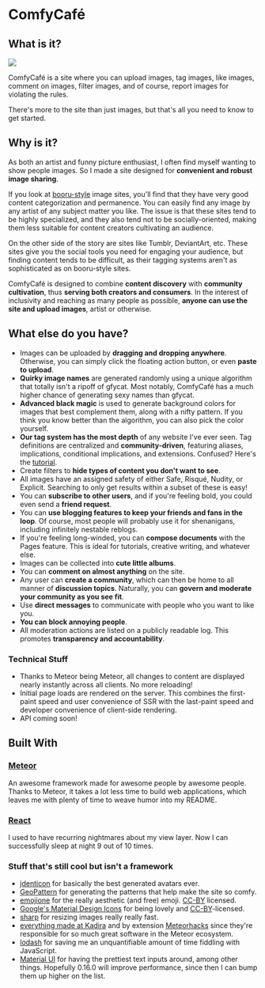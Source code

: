 # ComfyCafé

## What is it?

![](https://teru.sexy/gridfs/media/f9c366a3c50ae47b9379d8c1cc4e95d7.png?cache=2592000)

ComfyCafé is a site where you can upload images, tag images, like images, comment on images, filter images, and of course, report images for violating the rules.

There's more to the site than just images, but that's all you need to know to get started.

## Why is it?

As both an artist and funny picture enthusiast, I often find myself wanting to show people images. So I made a site designed for **convenient and robust image sharing**.

If you look at [booru-style](http://tvtropes.org/pmwiki/pmwiki.php/Main/ImageBooru) image sites, you'll find that they have very good content categorization and permanence. You can easily find any image by any artist of any subject matter you like. The issue is that these sites tend to be highly specialized, and they also tend not to be socially-oriented, making them less suitable for content creators cultivating an audience.

On the other side of the story are sites like Tumblr, DeviantArt, etc. These sites give you the social tools you need for engaging your audience, but finding content tends to be difficult, as their tagging systems aren't as sophisticated as on booru-style sites.

ComfyCafé is designed to combine **content discovery** with **community cultivation**, thus **serving both creators and consumers**. In the interest of inclusivity and reaching as many people as possible, **anyone can use the site and upload images**, artist or otherwise.

## What else do you have?

- Images can be uploaded by **dragging and dropping anywhere**. Otherwise, you can simply click the floating action button, or even **paste to upload**.
- **Quirky image names** are generated randomly using a unique algorithm that totally isn't a ripoff of gfycat. Most notably, ComfyCafé has a much higher chance of generating sexy names than gfycat.
- **Advanced black magic** is used to generate background colors for images that best complement them, along with a nifty pattern. If you think you know better than the algorithm, you can also pick the color yourself.
- **Our tag system has the most depth** of any website I've ever seen. Tag definitions are centralized and **community-driven**, featuring aliases, implications, conditional implications, and extensions. Confused? Here's the [tutorial](todo).
- Create filters to **hide types of content you don't want to see**.
- All images have an assigned safety of either Safe, Risqué, Nudity, or Explicit. Searching to only get results within a subset of these is easy!
- You can **subscribe to other users**, and if you're feeling bold, you could even send a **friend request**.
- You can **use blogging features to keep your friends and fans in the loop**. Of course, most people will probably use it for shenanigans, including infinitely nestable reblogs.
- If you're feeling long-winded, you can **compose documents** with the Pages feature. This is ideal for tutorials, creative writing, and whatever else.
- Images can be collected into **cute little albums**.
- You can **comment on almost anything** on the site.
- Any user can **create a community**, which can then be home to all manner of **discussion topics**. Naturally, you can **govern and moderate your community as you see fit**.
- Use **direct messages** to communicate with people who you want to like you.
- **You can block annoying people**.
- All moderation actions are listed on a publicly readable log. This promotes **transparency and accountability**.

### Technical Stuff

- Thanks to Meteor being Meteor, all changes to content are displayed nearly instantly across all clients. No more reloading!
- Initial page loads are rendered on the server. This combines the first-paint speed and user convenience of SSR with the last-paint speed and developer convenience of client-side rendering.
- API coming soon!

## Built With

### [Meteor](https://www.meteor.com/)
An awesome framework made for awesome people by awesome people. Thanks to Meteor, it takes a lot less time to build web applications, which leaves me with plenty of time to weave humor into my README.

### [React](https://facebook.github.io/react/)
I used to have recurring nightmares about my view layer. Now I can successfully sleep at night 9 out of 10 times.

### Stuff that's still cool but isn't a framework
- [jdenticon](https://jdenticon.com/) for basically the best generated avatars ever.
- [GeoPattern](http://btmills.github.io/geopattern/) for generating the patterns that help make the site so comfy.
- [emojione](http://emojione.com) for the really aesthetic (and free) emoji. [CC-BY](http://creativecommons.org/licenses/by/4.0/) licensed.
- [Google's Material Design Icons](https://design.google.com/icons/) for being lovely and [CC-BY](https://creativecommons.org/licenses/by/4.0/)-licensed.
- [sharp](https://github.com/lovell/sharp) for resizing images really really fast.
- [everything made at Kadira](https://github.com/kadirahq) and by extension [Meteorhacks](https://github.com/meteorhacks) since they're responsible for so much great software in the Meteor ecosystem.
- [lodash](https://lodash.com/) for saving me an unquantifiable amount of time fiddling with JavaScript.
- [Material UI](https://github.com/callemall/material-ui) for having the prettiest text inputs around, among other things. Hopefully 0.16.0 will improve performance, since then I can bump them up higher on the list.
